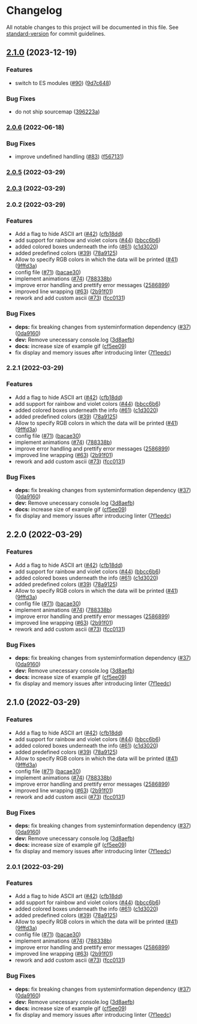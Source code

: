 # Changelog

All notable changes to this project will be documented in this file. See [standard-version](https://github.com/conventional-changelog/standard-version) for commit guidelines.

## [2.1.0](https://github.com/golota60/yayfetch/compare/v2.0.6...v2.1.0) (2023-12-19)


### Features

* switch to ES modules ([#90](https://github.com/golota60/yayfetch/issues/90)) ([9d7c648](https://github.com/golota60/yayfetch/commit/9d7c648d45cddf4e2d480f8ec8576202a2810799))


### Bug Fixes

* do not ship sourcemap ([396223a](https://github.com/golota60/yayfetch/commit/396223aa477bee81605429abd5a3d0231383bf61))

### [2.0.6](https://github.com/golota60/yayfetch/compare/v2.0.5...v2.0.6) (2022-06-18)


### Bug Fixes

* improve undefined handling ([#83](https://github.com/golota60/yayfetch/issues/83)) ([f567131](https://github.com/golota60/yayfetch/commit/f56713152e8adadbed770ce34d4a641a19715b6c))

### [2.0.5](https://github.com/golota60/yayfetch/compare/v2.0.4...v2.0.5) (2022-03-29)

### [2.0.3](https://github.com/golota60/yayfetch/compare/v2.0.2...v2.0.3) (2022-03-29)

### 2.0.2 (2022-03-29)


### Features

* Add a flag to hide ASCII art ([#42](https://github.com/golota60/yayfetch/issues/42)) ([cfb18dd](https://github.com/golota60/yayfetch/commit/cfb18dd9cb55695ccb65ed370f82fd1c0eda6113))
* add support for rainbow and violet colors ([#44](https://github.com/golota60/yayfetch/issues/44)) ([bbcc6b6](https://github.com/golota60/yayfetch/commit/bbcc6b6e5253920630d5c8adaecc1840638107e2))
* added colored boxes underneath the info ([#61](https://github.com/golota60/yayfetch/issues/61)) ([c1d3020](https://github.com/golota60/yayfetch/commit/c1d30207730abfb90294c85c7cbf8b092f0f1806))
* added predefined colors ([#39](https://github.com/golota60/yayfetch/issues/39)) ([78a9125](https://github.com/golota60/yayfetch/commit/78a912506f2fd385c7465c7e2181eda6f6a956c2))
* Allow to specify RGB colors in which the data will be printed ([#41](https://github.com/golota60/yayfetch/issues/41)) ([9fffd3a](https://github.com/golota60/yayfetch/commit/9fffd3a8eb0328c61ffdfa9901b3bd6bea6d44ee))
* config file ([#71](https://github.com/golota60/yayfetch/issues/71)) ([bacae30](https://github.com/golota60/yayfetch/commit/bacae3067d3f8695edcafe7ed8ecea4c972d56bf))
* implement animations ([#74](https://github.com/golota60/yayfetch/issues/74)) ([788338b](https://github.com/golota60/yayfetch/commit/788338b2078423ba185f482b8478dc560a0d3b21))
* improve error handling and prettify error messages ([2586899](https://github.com/golota60/yayfetch/commit/25868995998e45571a87c0778a8b7c26a3bed30b))
* improved line wrapping ([#63](https://github.com/golota60/yayfetch/issues/63)) ([2b91f01](https://github.com/golota60/yayfetch/commit/2b91f0159ec81b561a8c0fe983060733d035e2ae))
* rework and add custom ascii ([#73](https://github.com/golota60/yayfetch/issues/73)) ([fcc0131](https://github.com/golota60/yayfetch/commit/fcc01312c932bb1f882a5eb6a63f69d1be8cef84))


### Bug Fixes

* **deps:** fix breaking changes from systeminformation dependency ([#37](https://github.com/golota60/yayfetch/issues/37)) ([0da9160](https://github.com/golota60/yayfetch/commit/0da9160e5c15f412a3322c6d8264d742cc17003e))
* **dev:** Remove unecessary console.log ([3d8aefb](https://github.com/golota60/yayfetch/commit/3d8aefb38870c9be24278e4f30c797357c78ad4d))
* **docs:** increase size of example gif ([cf5ee09](https://github.com/golota60/yayfetch/commit/cf5ee091047a212ea183ea06cf22273a5d4cbd1d))
* fix display and memory issues after introducing linter ([7f1eedc](https://github.com/golota60/yayfetch/commit/7f1eedcd5973358403bd6a0adf18378adfe80fc2))

### 2.2.1 (2022-03-29)


### Features

* Add a flag to hide ASCII art ([#42](https://github.com/golota60/yayfetch/issues/42)) ([cfb18dd](https://github.com/golota60/yayfetch/commit/cfb18dd9cb55695ccb65ed370f82fd1c0eda6113))
* add support for rainbow and violet colors ([#44](https://github.com/golota60/yayfetch/issues/44)) ([bbcc6b6](https://github.com/golota60/yayfetch/commit/bbcc6b6e5253920630d5c8adaecc1840638107e2))
* added colored boxes underneath the info ([#61](https://github.com/golota60/yayfetch/issues/61)) ([c1d3020](https://github.com/golota60/yayfetch/commit/c1d30207730abfb90294c85c7cbf8b092f0f1806))
* added predefined colors ([#39](https://github.com/golota60/yayfetch/issues/39)) ([78a9125](https://github.com/golota60/yayfetch/commit/78a912506f2fd385c7465c7e2181eda6f6a956c2))
* Allow to specify RGB colors in which the data will be printed ([#41](https://github.com/golota60/yayfetch/issues/41)) ([9fffd3a](https://github.com/golota60/yayfetch/commit/9fffd3a8eb0328c61ffdfa9901b3bd6bea6d44ee))
* config file ([#71](https://github.com/golota60/yayfetch/issues/71)) ([bacae30](https://github.com/golota60/yayfetch/commit/bacae3067d3f8695edcafe7ed8ecea4c972d56bf))
* implement animations ([#74](https://github.com/golota60/yayfetch/issues/74)) ([788338b](https://github.com/golota60/yayfetch/commit/788338b2078423ba185f482b8478dc560a0d3b21))
* improve error handling and prettify error messages ([2586899](https://github.com/golota60/yayfetch/commit/25868995998e45571a87c0778a8b7c26a3bed30b))
* improved line wrapping ([#63](https://github.com/golota60/yayfetch/issues/63)) ([2b91f01](https://github.com/golota60/yayfetch/commit/2b91f0159ec81b561a8c0fe983060733d035e2ae))
* rework and add custom ascii ([#73](https://github.com/golota60/yayfetch/issues/73)) ([fcc0131](https://github.com/golota60/yayfetch/commit/fcc01312c932bb1f882a5eb6a63f69d1be8cef84))


### Bug Fixes

* **deps:** fix breaking changes from systeminformation dependency ([#37](https://github.com/golota60/yayfetch/issues/37)) ([0da9160](https://github.com/golota60/yayfetch/commit/0da9160e5c15f412a3322c6d8264d742cc17003e))
* **dev:** Remove unecessary console.log ([3d8aefb](https://github.com/golota60/yayfetch/commit/3d8aefb38870c9be24278e4f30c797357c78ad4d))
* **docs:** increase size of example gif ([cf5ee09](https://github.com/golota60/yayfetch/commit/cf5ee091047a212ea183ea06cf22273a5d4cbd1d))
* fix display and memory issues after introducing linter ([7f1eedc](https://github.com/golota60/yayfetch/commit/7f1eedcd5973358403bd6a0adf18378adfe80fc2))

## 2.2.0 (2022-03-29)


### Features

* Add a flag to hide ASCII art ([#42](https://github.com/golota60/yayfetch/issues/42)) ([cfb18dd](https://github.com/golota60/yayfetch/commit/cfb18dd9cb55695ccb65ed370f82fd1c0eda6113))
* add support for rainbow and violet colors ([#44](https://github.com/golota60/yayfetch/issues/44)) ([bbcc6b6](https://github.com/golota60/yayfetch/commit/bbcc6b6e5253920630d5c8adaecc1840638107e2))
* added colored boxes underneath the info ([#61](https://github.com/golota60/yayfetch/issues/61)) ([c1d3020](https://github.com/golota60/yayfetch/commit/c1d30207730abfb90294c85c7cbf8b092f0f1806))
* added predefined colors ([#39](https://github.com/golota60/yayfetch/issues/39)) ([78a9125](https://github.com/golota60/yayfetch/commit/78a912506f2fd385c7465c7e2181eda6f6a956c2))
* Allow to specify RGB colors in which the data will be printed ([#41](https://github.com/golota60/yayfetch/issues/41)) ([9fffd3a](https://github.com/golota60/yayfetch/commit/9fffd3a8eb0328c61ffdfa9901b3bd6bea6d44ee))
* config file ([#71](https://github.com/golota60/yayfetch/issues/71)) ([bacae30](https://github.com/golota60/yayfetch/commit/bacae3067d3f8695edcafe7ed8ecea4c972d56bf))
* implement animations ([#74](https://github.com/golota60/yayfetch/issues/74)) ([788338b](https://github.com/golota60/yayfetch/commit/788338b2078423ba185f482b8478dc560a0d3b21))
* improve error handling and prettify error messages ([2586899](https://github.com/golota60/yayfetch/commit/25868995998e45571a87c0778a8b7c26a3bed30b))
* improved line wrapping ([#63](https://github.com/golota60/yayfetch/issues/63)) ([2b91f01](https://github.com/golota60/yayfetch/commit/2b91f0159ec81b561a8c0fe983060733d035e2ae))
* rework and add custom ascii ([#73](https://github.com/golota60/yayfetch/issues/73)) ([fcc0131](https://github.com/golota60/yayfetch/commit/fcc01312c932bb1f882a5eb6a63f69d1be8cef84))


### Bug Fixes

* **deps:** fix breaking changes from systeminformation dependency ([#37](https://github.com/golota60/yayfetch/issues/37)) ([0da9160](https://github.com/golota60/yayfetch/commit/0da9160e5c15f412a3322c6d8264d742cc17003e))
* **dev:** Remove unecessary console.log ([3d8aefb](https://github.com/golota60/yayfetch/commit/3d8aefb38870c9be24278e4f30c797357c78ad4d))
* **docs:** increase size of example gif ([cf5ee09](https://github.com/golota60/yayfetch/commit/cf5ee091047a212ea183ea06cf22273a5d4cbd1d))
* fix display and memory issues after introducing linter ([7f1eedc](https://github.com/golota60/yayfetch/commit/7f1eedcd5973358403bd6a0adf18378adfe80fc2))

## 2.1.0 (2022-03-29)


### Features

* Add a flag to hide ASCII art ([#42](https://github.com/golota60/yayfetch/issues/42)) ([cfb18dd](https://github.com/golota60/yayfetch/commit/cfb18dd9cb55695ccb65ed370f82fd1c0eda6113))
* add support for rainbow and violet colors ([#44](https://github.com/golota60/yayfetch/issues/44)) ([bbcc6b6](https://github.com/golota60/yayfetch/commit/bbcc6b6e5253920630d5c8adaecc1840638107e2))
* added colored boxes underneath the info ([#61](https://github.com/golota60/yayfetch/issues/61)) ([c1d3020](https://github.com/golota60/yayfetch/commit/c1d30207730abfb90294c85c7cbf8b092f0f1806))
* added predefined colors ([#39](https://github.com/golota60/yayfetch/issues/39)) ([78a9125](https://github.com/golota60/yayfetch/commit/78a912506f2fd385c7465c7e2181eda6f6a956c2))
* Allow to specify RGB colors in which the data will be printed ([#41](https://github.com/golota60/yayfetch/issues/41)) ([9fffd3a](https://github.com/golota60/yayfetch/commit/9fffd3a8eb0328c61ffdfa9901b3bd6bea6d44ee))
* config file ([#71](https://github.com/golota60/yayfetch/issues/71)) ([bacae30](https://github.com/golota60/yayfetch/commit/bacae3067d3f8695edcafe7ed8ecea4c972d56bf))
* implement animations ([#74](https://github.com/golota60/yayfetch/issues/74)) ([788338b](https://github.com/golota60/yayfetch/commit/788338b2078423ba185f482b8478dc560a0d3b21))
* improve error handling and prettify error messages ([2586899](https://github.com/golota60/yayfetch/commit/25868995998e45571a87c0778a8b7c26a3bed30b))
* improved line wrapping ([#63](https://github.com/golota60/yayfetch/issues/63)) ([2b91f01](https://github.com/golota60/yayfetch/commit/2b91f0159ec81b561a8c0fe983060733d035e2ae))
* rework and add custom ascii ([#73](https://github.com/golota60/yayfetch/issues/73)) ([fcc0131](https://github.com/golota60/yayfetch/commit/fcc01312c932bb1f882a5eb6a63f69d1be8cef84))


### Bug Fixes

* **deps:** fix breaking changes from systeminformation dependency ([#37](https://github.com/golota60/yayfetch/issues/37)) ([0da9160](https://github.com/golota60/yayfetch/commit/0da9160e5c15f412a3322c6d8264d742cc17003e))
* **dev:** Remove unecessary console.log ([3d8aefb](https://github.com/golota60/yayfetch/commit/3d8aefb38870c9be24278e4f30c797357c78ad4d))
* **docs:** increase size of example gif ([cf5ee09](https://github.com/golota60/yayfetch/commit/cf5ee091047a212ea183ea06cf22273a5d4cbd1d))
* fix display and memory issues after introducing linter ([7f1eedc](https://github.com/golota60/yayfetch/commit/7f1eedcd5973358403bd6a0adf18378adfe80fc2))

### 2.0.1 (2022-03-29)


### Features

* Add a flag to hide ASCII art ([#42](https://github.com/golota60/yayfetch/issues/42)) ([cfb18dd](https://github.com/golota60/yayfetch/commit/cfb18dd9cb55695ccb65ed370f82fd1c0eda6113))
* add support for rainbow and violet colors ([#44](https://github.com/golota60/yayfetch/issues/44)) ([bbcc6b6](https://github.com/golota60/yayfetch/commit/bbcc6b6e5253920630d5c8adaecc1840638107e2))
* added colored boxes underneath the info ([#61](https://github.com/golota60/yayfetch/issues/61)) ([c1d3020](https://github.com/golota60/yayfetch/commit/c1d30207730abfb90294c85c7cbf8b092f0f1806))
* added predefined colors ([#39](https://github.com/golota60/yayfetch/issues/39)) ([78a9125](https://github.com/golota60/yayfetch/commit/78a912506f2fd385c7465c7e2181eda6f6a956c2))
* Allow to specify RGB colors in which the data will be printed ([#41](https://github.com/golota60/yayfetch/issues/41)) ([9fffd3a](https://github.com/golota60/yayfetch/commit/9fffd3a8eb0328c61ffdfa9901b3bd6bea6d44ee))
* config file ([#71](https://github.com/golota60/yayfetch/issues/71)) ([bacae30](https://github.com/golota60/yayfetch/commit/bacae3067d3f8695edcafe7ed8ecea4c972d56bf))
* implement animations ([#74](https://github.com/golota60/yayfetch/issues/74)) ([788338b](https://github.com/golota60/yayfetch/commit/788338b2078423ba185f482b8478dc560a0d3b21))
* improve error handling and prettify error messages ([2586899](https://github.com/golota60/yayfetch/commit/25868995998e45571a87c0778a8b7c26a3bed30b))
* improved line wrapping ([#63](https://github.com/golota60/yayfetch/issues/63)) ([2b91f01](https://github.com/golota60/yayfetch/commit/2b91f0159ec81b561a8c0fe983060733d035e2ae))
* rework and add custom ascii ([#73](https://github.com/golota60/yayfetch/issues/73)) ([fcc0131](https://github.com/golota60/yayfetch/commit/fcc01312c932bb1f882a5eb6a63f69d1be8cef84))


### Bug Fixes

* **deps:** fix breaking changes from systeminformation dependency ([#37](https://github.com/golota60/yayfetch/issues/37)) ([0da9160](https://github.com/golota60/yayfetch/commit/0da9160e5c15f412a3322c6d8264d742cc17003e))
* **dev:** Remove unecessary console.log ([3d8aefb](https://github.com/golota60/yayfetch/commit/3d8aefb38870c9be24278e4f30c797357c78ad4d))
* **docs:** increase size of example gif ([cf5ee09](https://github.com/golota60/yayfetch/commit/cf5ee091047a212ea183ea06cf22273a5d4cbd1d))
* fix display and memory issues after introducing linter ([7f1eedc](https://github.com/golota60/yayfetch/commit/7f1eedcd5973358403bd6a0adf18378adfe80fc2))
